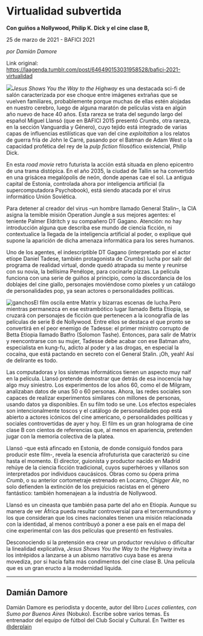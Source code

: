 # Virtualidad subvertida

**Con guiños a Nollywood, Philip K. Dick y el cine clase B,**

25 de marzo de 2021 - BAFICI 2021

_por Damián Damore_

Link original: https://laagenda.tumblr.com/post/646490153031958528/bafici-2021-virtualidad

![](https://64.media.tumblr.com/483a0870cbf0316bb55ce5617b3a9192/6a90294b9e6f6c02-2c/s500x750/1b8614fc8e5c8f0acff0faa57ea810d14f5228db.jpg)*Jesus Shows You the Way to the Highway* es una destacada sci-fi de salón caracterizada por ese choque entre imágenes extrañas que se vuelven familiares, probablemente porque muchas de ellas estén alojadas en nuestro cerebro, luego de alguna maratón de películas vista en algún año nuevo de hace 40 años. Esta rareza se trata del segundo largo del español Miguel Llansó (que en BAFICI 2015 presentó *Crumbs*, otra rareza, en la sección Vanguardia y Género), cuyo tejido está integrado de varias capas de influencias estilísticas que van del cine *exploitation* a los relatos de guerra fría de John le Carré, pasando por el Batman de Adam West o la capacidad profética del rey de la *pulp fiction* filosófico existencial, Philip Dick.

En esta *road movie* retro futurista la acción está situada en pleno epicentro de una trama distópica. En el año 2035, la ciudad de Tallin se ha convertido en una grisácea megalópolis de neón, donde apenas cae el sol. La antigua capital de Estonia, controlada ahora por inteligencia artificial (la supercomputadora Psychobook), está siendo atacada por el virus informático Unión Soviética.

Para detener al creador del virus –un hombre llamado General Stalin–, la CIA asigna la temible misión Operation Jungle a sus mejores agentes: el teniente Palmer Eldritch y su compañero DT Gagano. Atención: no hay introducción alguna que describa ese mundo de ciencia ficción, ni contextualice la llegada de la inteligencia artificial al poder, o explique qué supone la aparición de dicha amenaza informática para los seres humanos.

Uno de los agentes, el indescriptible DT Gagano (interpretado por el actor etíope Daniel Tadese, también protagonista de *Crumbs*) lucha por salir del programa de realidad virtual, donde quedó atrapada su mente y reunirse con su novia, la bellísima Penélope, para cocinarle pizzas. La película funciona con una serie de guiños al principio, como la discordancia de los doblajes del cine giallo, personajes moviéndose como píxeles y un catálogo de personalidades pop, ya sean actores o personalidades políticas.

![ganchos](https://64.media.tumblr.com/b61e0ed10d44aa6f8b3d03d5fecc7162/6a90294b9e6f6c02-71/s500x750/3c61d1277e88412a3b65a45959502812ff4632f9.jpg)El film oscila entre Matrix y bizarras escenas de lucha.Pero mientras permanezca en ese estrambótico lugar llamado Betta Etiopia, se cruzará con personajes de ficción que pertenecen a la iconografía de las películas de serie B de Nollywood. Entre ellos se destaca el que pronto se convertirá en el peor enemigo de Tadesse: el primer ministro corrupto de Betta Etiopia llamado Batfro (Solomon Tashe). Entonces, para salir de Matrix y reencontrarse con su mujer, Tadesse debe acabar con ese Batman afro, especialista en kung-fu, adicto al poder y a las drogas, en especial la cocaína, que está pactando en secreto con el General Stalin. ¡Oh, yeah! Así de delirante es todo.

Las computadoras y los sistemas informáticos tienen un aspecto muy naif en la película. Llansó pretende demostrar que detrás de esa inocencia hay algo muy siniestro. Los experimentos de los años 60, como el de Milgram, analizaban datos de unas 50 o 60 personas. Ahora, las redes sociales son capaces de realizar experimentos similares con millones de personas, usando datos ya disponibles. En su film todo se une. Los efectos especiales son intencionalmente toscos y el catálogo de personalidades pop está abierto a actores icónicos del cine americano, o personalidades políticas y sociales controvertidas de ayer y hoy. El film es un gran holograma de cine clase B con cientos de referencias que, al menos en apariencia, pretenden jugar con la memoria colectiva de la platea.

Llansó -que está afincado en Estonia, de donde consiguió fondos para producir este film-, revela la esencia afrofuturista que caracterizó su cine hasta el momento. El director, guionista y productor nacido en Madrid rehúye de la ciencia ficción tradicional, cuyos superhéroes y villanos son interpretados por individuos caucásicos. Obras como su ópera prima *Crumb*, o su anterior cortometraje estrenado en Locarno, *Chigger Ale*, no solo defienden la extinción de los prejuicios racistas en el género fantástico: también homenajean a la industria de Nollywood.

Llansó es un cineasta que también pasa parte del año en Etiopía. Aunque su manera de ver África pueda resultar controversial para el tercermundismo y los que consideran que los cines nacionales tienen una misión relacionada con la identidad, al menos contribuyó a poner a ese país en el mapa del cine experimental con las dos películas que presentó en festivales.

Desconociendo si la pretensión era crear un productor revulsivo o dificultar la linealidad explicativa, *Jesus Shows You the Way to the Highway* invita a los intrépidos a lanzarse a un abismo narrativo cuya base es arena movediza, por si hacía falta más condimentos del cine clase B. Una película que es un gran eructo a la modernidad líquida.

  




---

Damián Damore
-------------

 Damián Damore es periodista y docente, autor del libro *Luces calientes, con Sumo por Buenos Aires* (Nobuko). Escribe sobre varios temas. Es entrenador del equipo de fútbol del Club Social y Cultural. En Twitter es 
[@derplain](https://twitter.com/derplain)

